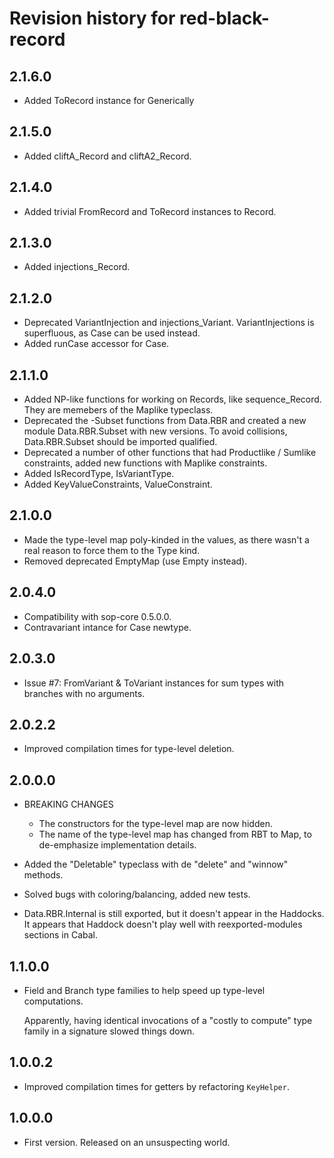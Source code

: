 # Revision history for red-black-record

## 2.1.6.0
- Added ToRecord instance for Generically

## 2.1.5.0
- Added cliftA_Record and cliftA2_Record.

## 2.1.4.0
- Added trivial FromRecord and ToRecord instances to Record.

## 2.1.3.0
- Added injections_Record. 

## 2.1.2.0
- Deprecated VariantInjection and injections_Variant. VariantInjections is
  superfluous, as Case can be used instead.
- Added runCase accessor for Case.

## 2.1.1.0
- Added NP-like functions for working on Records, like sequence_Record.
  They are memebers of the Maplike typeclass.
- Deprecated the -Subset functions from Data.RBR and created a new module
  Data.RBR.Subset with new versions. To avoid collisions, Data.RBR.Subset
  should be imported qualified.
- Deprecated a number of other functions that had Productlike / Sumlike
  constraints, added new functions with Maplike constraints.
- Added IsRecordType, IsVariantType.
- Added KeyValueConstraints, ValueConstraint.

## 2.1.0.0

- Made the type-level map poly-kinded in the values, as there wasn't a real
  reason to force them to the  Type kind. 
- Removed deprecated EmptyMap (use Empty instead).

## 2.0.4.0

- Compatibility with sop-core 0.5.0.0.
- Contravariant intance for Case newtype.

## 2.0.3.0

- Issue #7: FromVariant & ToVariant instances for sum types with branches with
  no arguments.

## 2.0.2.2

- Improved compilation times for type-level deletion.

## 2.0.0.0

- BREAKING CHANGES
    - The constructors for the type-level map are now hidden.
    - The name of the type-level map has changed from RBT to Map, to
      de-emphasize implementation details. 

- Added the "Deletable" typeclass with de "delete" and "winnow" methods.

- Solved bugs with coloring/balancing, added new tests.

- Data.RBR.Internal is still exported, but it doesn't appear in the Haddocks.
  It appears that Haddock doesn't play well with reexported-modules sections in
  Cabal.

## 1.1.0.0

- Field and Branch type families to help speed up type-level computations. 

  Apparently, having identical invocations of a "costly to compute" type family
  in a signature slowed things down.

## 1.0.0.2

- Improved compilation times for getters by refactoring `KeyHelper`.

## 1.0.0.0

- First version. Released on an unsuspecting world.
